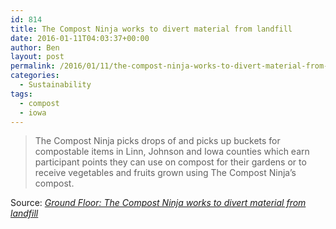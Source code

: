 ```yaml
---
id: 814
title: The Compost Ninja works to divert material from landfill
date: 2016-01-11T04:03:37+00:00
author: Ben
layout: post
permalink: /2016/01/11/the-compost-ninja-works-to-divert-material-from-landfill/
categories:
  - Sustainability
tags:
  - compost
  - iowa
---
```

> The Compost Ninja picks drops of and picks up buckets for compostable items in Linn, Johnson and Iowa counties which earn participant points they can use on compost for their gardens or to receive vegetables and fruits grown using The Compost Ninja’s compost.

Source: _[Ground Floor: The Compost Ninja works to divert material from landfill](http://www.thegazette.com/subject/news/business/ground-floor-the-compost-ninja-works-to-divert-material-from-landfill-20160104)_